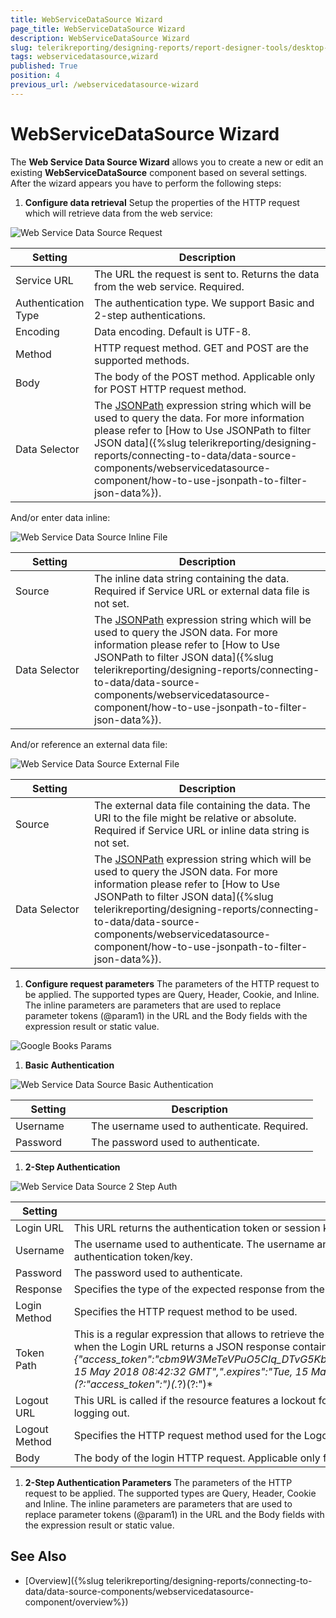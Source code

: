 ```yaml
---
title: WebServiceDataSource Wizard
page_title: WebServiceDataSource Wizard 
description: WebServiceDataSource Wizard
slug: telerikreporting/designing-reports/report-designer-tools/desktop-designers/tools/data-source-wizards/webservicedatasource-wizard
tags: webservicedatasource,wizard
published: True
position: 4
previous_url: /webservicedatasource-wizard
---
```

<style>
table th:first-of-type {
    width: 25%;
}
table th:nth-of-type(2) {
    width: 75%;
}
</style>

# WebServiceDataSource Wizard

The __Web Service Data Source Wizard__ allows you to create a new or edit an existing __WebServiceDataSource__ component based on several settings. After the wizard appears you have to perform the following steps: 

1. __Configure data retrieval__ Setup the properties of the HTTP request which will retrieve data from the web service: 

  ![Web Service Data Source Request](images/DataSources/WebServiceDataSourceRequest.png)


  | Setting | Description |
  | ------ | ------ |
  |Service URL|The URL the request is sent to. Returns the data from the web service. Required.|
  |Authentication Type|The authentication type. We support Basic and 2-step authentications.|
  |Encoding|Data encoding. Default is UTF-8.|
  |Method|HTTP request method. GET and POST are the supported methods.|
  |Body|The body of the POST method. Applicable only for POST HTTP request method.|
  |Data Selector|The [JSONPath](https://www.newtonsoft.com/json/help/html/QueryJsonSelectTokenJsonPath.htm) expression string which will be used to query the data. For more information please refer to [How to Use JSONPath to filter JSON data]({%slug telerikreporting/designing-reports/connecting-to-data/data-source-components/webservicedatasource-component/how-to-use-jsonpath-to-filter-json-data%}).|


  And/or enter data inline: 

  ![Web Service Data Source Inline File](images/DataSources/WebServiceDataSourceInlineFile.png)


  | Setting | Description |
  | ------ | ------ |
  |Source|The inline data string containing the data. Required if Service URL or external data file is not set.|
  |Data Selector|The  [JSONPath](https://www.newtonsoft.com/json/help/html/QueryJsonSelectTokenJsonPath.htm) expression string which will be used to query the JSON data. For more information please refer to [How to Use JSONPath to filter JSON data]({%slug telerikreporting/designing-reports/connecting-to-data/data-source-components/webservicedatasource-component/how-to-use-jsonpath-to-filter-json-data%}).|


  And/or reference an external data file:               

  ![Web Service Data Source External File](images/DataSources/WebServiceDataSourceExternalFile.png)


  | Setting | Description |
  | ------ | ------ |
  |Source|The external data file containing the data. The URI to the file might be relative or absolute. Required if Service URL or inline data string is not set.|
  |Data Selector|The [JSONPath](https://www.newtonsoft.com/json/help/html/QueryJsonSelectTokenJsonPath.htm) expression string which will be used to query the JSON data. For more information please refer to [How to Use JSONPath to filter JSON data]({%slug telerikreporting/designing-reports/connecting-to-data/data-source-components/webservicedatasource-component/how-to-use-jsonpath-to-filter-json-data%}).|


1. __Configure request parameters__ The parameters of the HTTP request to be applied. The supported types are Query, Header, Cookie, and Inline. The inline parameters are parameters that are used to replace parameter tokens (@param1) in the URL and the Body fields with the expression result or static value. 

  ![Google Books Params](images/DataSources/GoogleBooksParams.png)

1. __Basic Authentication__ 

  ![Web Service Data Source Basic Authentication](images/DataSources/WebServiceDataSourceBasicAuthentication.png)


  | Setting | Description |
  | ------ | ------ |
  |Username|The username used to authenticate. Required.|
  |Password|The password used to authenticate.|


1. __2-Step Authentication__ 

  ![Web Service Data Source 2 Step Auth](images/DataSources/WebServiceDataSource2StepAuth.png)


  | Setting | Description |
  | ------ | ------ |
  |Login URL|This URL returns the authentication token or session key that allows you to access the API. Required.|
  |Username|The username used to authenticate. The username and password are needed only when the Login URL uses Basic Authentication to retrieve the authentication token/key.|
  |Password|The password used to authenticate.|
  |Response|Specifies the type of the expected response from the Login URL. JSON and plain text are supported.|
  |Login Method|Specifies the HTTP request method to be used.|
  |Token Path|This is a regular expression that allows to retrieve the authentication or session key from the response received via the Login URL. For example, when the Login URL returns a JSON response containing the authentication token in the form: *{"access_token":"cbm9W3MeTeVPuO5CIq_DTvG5KbzydpRQ","token_type":"bearer","expires_in":1799,"userName":"demouser",".issued":"Tue, 15 May 2018 08:42:32 GMT",".expires":"Tue, 15 May 2018 09:12:32 GMT"}* the token path regular expression to retrieve the token would be: *(?:"access_token":")(.*?)(?:")* |
  |Logout URL|This URL is called if the resource features a lockout for having too many sessions open. Refresh the report and try again after successfully logging out.|
  |Logout Method|Specifies the HTTP request method used for the Logout URL.|
  |Body|The body of the login HTTP request. Applicable only for POST HTTP request method.|


1. __2-Step Authentication Parameters__ The parameters of the HTTP request to be applied. The supported types are Query, Header, Cookie and Inline. The inline parameters are parameters that are used to replace parameter tokens (@param1) in the URL and the Body fields with the expression result or static value. 


## See Also

* [Overview]({%slug telerikreporting/designing-reports/connecting-to-data/data-source-components/webservicedatasource-component/overview%})
